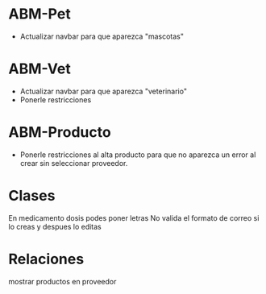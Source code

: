 # ABM-Pet
- Actualizar navbar para que aparezca "mascotas"

# ABM-Vet
- Actualizar navbar para que aparezca "veterinario"
- Ponerle restricciones

# ABM-Producto
- Ponerle restricciones al alta producto para que no aparezca un error al crear sin seleccionar proveedor.

# Clases
En medicamento dosis podes poner letras
No valida el formato de correo si lo creas y despues lo editas

# Relaciones
mostrar productos en proveedor
